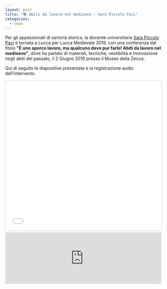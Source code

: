 ```yaml
---
layout: post
title: "📚 Abiti da lavoro nel medioevo - Sara Piccolo Paci"
categories:
  - news
---
```


 Per gli appassionati di sartoria storica, la docente universitaria [Sara
 Piccolo Paci](https://www.sarapacipiccolo.com/) è tornata a Lucca per Lucca
 Medievale 2019, con una conferenza dal titolo **"È uno sporco lavoro, ma
 qualcuno deve pur farlo! Abiti da lavoro nel medioevo"**, dove ha parlato di
 materiali, tecniche, vestibilità e innovazione negli abiti del passato, il 2
 Giugno 2019 presso il Museo della Zecca.

 <!-- more -->

 Qui di seguito le diapositive presentate e la registrazione audio
 dell'intervento.

<iframe src="//www.slideshare.net/slideshow/embed_code/key/nDmqCTPHIJDIEK" width="595" height="485" frameborder="0" marginwidth="0" marginheight="0" scrolling="no" style="border:1px solid #CCC; border-width:1px; margin-bottom:5px; max-width: 100%;" allowfullscreen> </iframe>

<iframe width="100%" height="166" scrolling="no" frameborder="no" allow="autoplay" src="https://w.soundcloud.com/player/?url=https%3A//api.soundcloud.com/tracks/636705537&color=%23ff5500&auto_play=false&hide_related=false&show_comments=true&show_user=true&show_reposts=false&show_teaser=true"></iframe>
